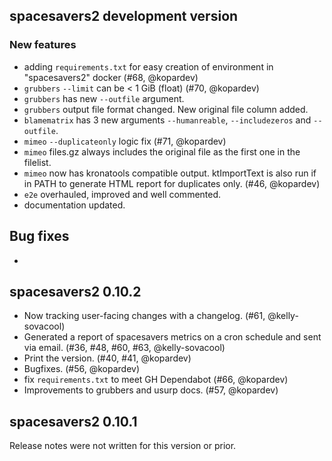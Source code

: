 ## spacesavers2 development version

### New features

- adding `requirements.txt` for easy creation of environment in "spacesavers2" docker (#68, @kopardev)
- `grubbers` `--limit` can be < 1 GiB (float) (#70, @kopardev)
- `grubbers` has new `--outfile` argument.
- `grubbers` output file format changed. New original file column added.
- `blamematrix` has 3 new arguments `--humanreable`, `--includezeros` and `--outfile`.
- `mimeo` `--duplicateonly` logic fix (#71, @kopardev)
- `mimeo` files.gz always includes the original file as the first one in the filelist.
- `mimeo` now has kronatools compatible output. ktImportText is also run if in PATH to generate HTML report for duplicates only. (#46, @kopardev)
- `e2e` overhauled, improved and well commented.
- documentation updated.

## Bug fixes

- 
  
## spacesavers2 0.10.2

- Now tracking user-facing changes with a changelog. (#61, @kelly-sovacool)
- Generated a report of spacesavers metrics on a cron schedule and sent via email. (#36, #48, #60, #63, @kelly-sovacool)
- Print the version. (#40, #41, @kopardev)
- Bugfixes. (#56, @kopardev)
- fix `requirements.txt` to meet GH Dependabot (#66, @kopardev)
- Improvements to grubbers and usurp docs. (#57, @kopardev)

## spacesavers2 0.10.1

Release notes were not written for this version or prior.
